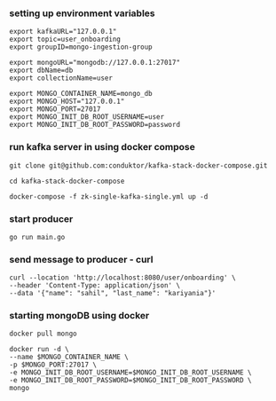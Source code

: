 ### setting up environment variables
```shell
export kafkaURL="127.0.0.1"
export topic=user_onboarding
export groupID=mongo-ingestion-group

export mongoURL="mongodb://127.0.0.1:27017"
export dbName=db
export collectionName=user

export MONGO_CONTAINER_NAME=mongo_db
export MONGO_HOST="127.0.0.1"
export MONGO_PORT=27017
export MONGO_INIT_DB_ROOT_USERNAME=user
export MONGO_INIT_DB_ROOT_PASSWORD=password
```


### run kafka server in using docker compose
```shell
git clone git@github.com:conduktor/kafka-stack-docker-compose.git
```

```shell
cd kafka-stack-docker-compose
```

```shell
docker-compose -f zk-single-kafka-single.yml up -d
``` 


### start producer
```shell
go run main.go 
```


### send message to producer - curl

```shell
curl --location 'http://localhost:8080/user/onboarding' \
--header 'Content-Type: application/json' \
--data '{"name": "sahil", "last_name": "kariyania"}'
```


### starting mongoDB using docker
```shell
docker pull mongo
```

```shell
docker run -d \
--name $MONGO_CONTAINER_NAME \
-p $MONGO_PORT:27017 \
-e MONGO_INIT_DB_ROOT_USERNAME=$MONGO_INIT_DB_ROOT_USERNAME \
-e MONGO_INIT_DB_ROOT_PASSWORD=$MONGO_INIT_DB_ROOT_PASSWORD \
mongo
```